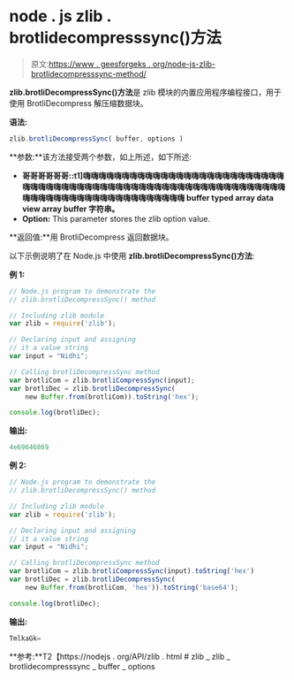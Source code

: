 # node . js zlib . brotlidecompresssync()方法

> 原文:[https://www . geesforgeks . org/node-js-zlib-brotlidecompresssync-method/](https://www.geeksforgeeks.org/node-js-zlib-brotlidecompresssync-method/)

**zlib.brotliDecompressSync()方法**是 zlib 模块的内置应用程序编程接口，用于使用 BrotliDecompress 解压缩数据块。

**语法:**

```js
zlib.brotliDecompressSync( buffer, options )
```

**参数:**该方法接受两个参数，如上所述，如下所述:

*   **哥哥哥哥哥哥::t1]嗨嗨嗨嗨嗨嗨嗨嗨嗨嗨嗨嗨嗨嗨嗨嗨嗨嗨嗨嗨嗨嗨嗨嗨嗨嗨嗨嗨嗨嗨嗨嗨嗨嗨嗨嗨嗨嗨嗨嗨嗨嗨嗨嗨嗨嗨嗨嗨嗨嗨嗨嗨嗨嗨嗨嗨嗨嗨嗨嗨嗨嗨嗨嗨嗨嗨嗨嗨嗨嗨嗨嗨嗨嗨嗨嗨嗨嗨嗨嗨嗨 buffer typed array data view array buffer 字符串。**
*   **Option:** This parameter stores the zlib option value.

**返回值:**用 BrotliDecompress 返回数据块。

以下示例说明了在 Node.js 中使用 **zlib.brotliDecompressSync()方法**:

**例 1:**

```js
// Node.js program to demonstrate the     
// zlib.brotliDecompressSync() method  

// Including zlib module
var zlib = require('zlib');

// Declaring input and assigning
// it a value string
var input = "Nidhi";

// Calling brotliDecompressSync method
var brotliCom = zlib.brotliCompressSync(input);
var brotliDec = zlib.brotliDecompressSync(
    new Buffer.from(brotliCom)).toString('hex');

console.log(brotliDec);
```

**输出:**

```js
4e69646869
```

**例 2:**

```js
// Node.js program to demonstrate the     
// zlib.brotliDecompressSync() method  

// Including zlib module
var zlib = require('zlib');

// Declaring input and assigning
// it a value string
var input = "Nidhi";

// Calling brotliDecompressSync method
var brotliCom = zlib.brotliCompressSync(input).toString('hex')
var brotliDec = zlib.brotliDecompressSync(
    new Buffer.from(brotliCom, 'hex')).toString('base64');

console.log(brotliDec);
```

**输出:**

```js
TmlkaGk=
```

**参考:**T2【https://nodejs . org/API/zlib . html # zlib _ zlib _ brotlidecompresssync _ buffer _ options